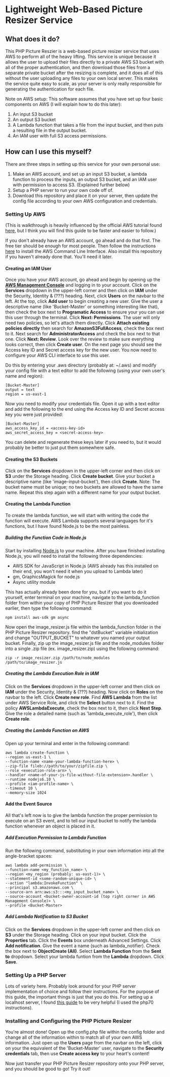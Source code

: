 # Lightweight Web-Based Picture Resizer Service

## What does it do?
This PHP Picture Reszier is a web-based picture resizer service that uses AWS to perform all of the heavy lifting. This service is unique because it allows the user to upload their files directly to a private AWS S3 bucket with all of the proper authentication, and then download those files from a separate private bucket after the resizing is complete, and it does all of this without the user uploading any files to your own local server. This makes the service quite easy to scale, as your server is only really responsible for generating the authentication for each file.

Note on AWS setup: This software assumes that you have set up four basic components on AWS (I will explain how to do this later):
1.  An input S3 bucket
1.  An output S3 bucket
1.  A Lambda function that takes a file from the input bucket, and then puts a resulting file in the output bucket.
1.  An IAM user with full S3 access permissions.

## How can I use this myself?
There are three steps in setting up this service for your own personal use:
1.  Make an AWS account, and set up an input S3 bucket, a lambda function to process the inputs, an output S3 bucket, and an IAM user with permission to access S3. (Explained further below)
2.  Setup a PHP server to run your own code off of.
3.  Download this repository and place it on your server, then update the config file according to your own AWS configuration and credentials.

### Setting Up AWS
(This is walkthrough is heavily influenced by the official AWS tutorial found [here](http://docs.aws.amazon.com/lambda/latest/dg/with-s3-example.html), but I think you will find this guide to be faster and easier to follow.)

If you don't already have an AWS account, go ahead and do that first. The free tier should be enough for most people. Then follow the instructions [here](http://docs.aws.amazon.com/cli/latest/userguide/installing.html) to install the AWS Command Line Interface. Also install this repository if you haven't already done that. You'll need it later.

#### Creating an IAM User
Once you have your AWS account, go ahead and begin by opening up the **[AWS Management Console](https://aws.amazon.com/console/)** and logging in to your account. Click on the **Services** dropdown in the upper-left corner and then click on **IAM** under the Security, Identity & (???) heading. Next, click **Users** on the navbar to the left. At the top, click **Add user** to begin creating a new user. Give the user a descriptive name (like 'Bucket-Master' or something interesting like that), then check the box next to **Programatic Access** to ensure your you can use this user through the terminal. Click **Next: Permissions**. The user will only need two policies, so let's attach them directly. Click **Attach existing policies directly** then search for **AmazonS3FullAccess**, check the box next to it. Next search for **AdministratorAccess** and check the box next to that one. Click **Next: Review**. Look over the review to make sure everything looks correct, then click **Create user**. On the next page you should see the Access key ID and Secret access key for the new user. You now need to configure your AWS CLI interface to use this user.

Do this by entering your .aws directory (probably at: ~/.aws) and modify your config file with a text editor to add the following (using your own user's name and region):
```
[Bucket-Master]
output = text
region = us-east-1
```
Now you need to modify your credentials file. Open it up with a text editor and add the following to the end using the Access key ID and Secret access key you were just provided:
```
[Bucket-Master]
aws_access_key_id = <access-key-id>
aws_secret_access_key = <secret-access-key>
```

You can delete and regenerate these keys later if you need to, but it would probably be better to just put them somewhere safe.

#### Creating the S3 Buckets
Click on the **Services** dropdown in the upper-left corner and then click on **S3** under the Storage heading. Click **Create bucket**. Give your bucket a descriptive name (like 'image-input-bucket'), then click **Create**. Note: The bucket name must be unique; no two buckets are allowed to have the same name. Repeat this step again with a different name for your output bucket.

#### Creating the Lambda Function
To create the lambda function, we will start with writing the code the function will execute. AWS Lambda supports several languages for it's functions, but I have found Node.js to be the most painless.

##### Building the Function Code in Node.js
Start by installing [Node.js]() to your machine. After you have finished installing Node.js, you will need to install the following three dependencies:
* AWS SDK for JavaScript in Node.js (AWS already has this installed on their end, you won't need it when you upload to Lambda later)
* gm, GraphicsMagick for node.js
* Async utility module

This has actually already been done for you, but if you want to do it yourself, enter terminal on your machine, navigate to the lambda_function folder from within your copy of PHP Picture Resizer that you downloaded earlier, then type the following command:
```
npm install aws-sdk gm async
```
Now open the image_resizer.js file within the lambda_function folder in the PHP Picture Resizer repository. find the "dstBucket" variable initialization and change "OUTPUT_BUCKET" to whatever you named your output bucket. Finally, zip up the image_resizer.js file and the node_modules folder into a single .zip file (ex. image_resizer.zip) using the following command:
```
zip -r image_resizer.zip /path/to/node_modules /path/to/image_resizer.js
```

##### Creating the Lambda Execution Role in IAM
Click on the **Services** dropdown in the upper-left corner and then click on **IAM** under the Security, Identity & (???) heading. Now click on **Roles** on the navbar to the left. Click **Create new role**. Find **AWS Lambda** from the list under AWS Service Role, and click the **Select** button next to it. Find the policy **AWSLambdaExecute**, check the box next to it, then click **Next Step**. Give the role a detailed name (such as 'lambda_execute_role'), then click **Create role**.

##### Creating the Lambda Function on AWS
Open up your terminal and enter in the following command:
```
aws lambda create-function \
--region us-east-1 \
--function-name <name-your-lambda-function-here> \
--zip-file fileb://path/to/your/zipfile.zip \
--role <execution-role-arn> \
--handler <name-of-your-js-file-without-file-extension>.handler \
--runtime nodejs6.10 \
--profile <iam-profile-name> \
--timeout 10 \
--memory-size 1024
```

#### Add the Event Source
All that's left now is to give the lambda function the proper permission to execute on an S3 event, and to tell our input bucket to notify the lambda function whenever an object is placed in it.

##### Add Execution Permission to Lambda Function
Run the following command, substituting in your own information into all the angle-bracket spaces:
```
aws lambda add-permission \
--function-name <my_function_name> \
--region <my_region (probably: us-east-1)> \
--statement-id <some-random-unique-id> \
--action "lambda:InvokeFunction" \
--principal s3.amazonaws.com \
--source-arn arn:aws:s3:::<my_input_bucket_name> \
--source-account <bucket-owner-account-id (top right corner in AWS Management Console)> \
--profile <Bucket-Master>
```

##### Add Lambda Notification to S3 Bucket
Click on the **Services** dropdown in the upper-left corner and then click on **S3** under the Storage heading. Click on your input bucket. Click the **Properties** tab. Click the **Events** box underneath Advanced Settings. Click **Add notification**. Give the event a name (such as lambda_notifier). Check the box next to **ObjectCreate (All)**. Select **Lambda Function** from the **Sent to** dropdown. Select your lambda funtion from the **Lambda** dropdown. Click **Save**.

### Setting Up a PHP Server
Lots of variety here. Probably look around for your PHP server implementation of choice and follow their instructions. For the purpose of this guide, the important things is just that you do this. For setting up a localhost server, I found [this guide](https://lukearmstrong.github.io/2016/12/setup-apache-mysql-php-homebrew-macos-sierra/) to be very helpful (I used the php70 instructions).

### Installing and Configuring the PHP Picture Resizer
You're almost done!
Open up the config.php file within the config folder and change all of the information within to match all of your own AWS information. Just open up the **Users** page from the navbar on the left, click on your the equivalent of the 'Bucket-Master' user, navigate to the **Security credentials** tab, then use **Create access key** to your heart's content!

Now just transfer your PHP Picture Resizer repository onto your PHP server, and you should be good to go! Try it out!
